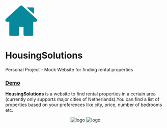 <img src="https://github.com/NiveditaBhat/HousingSolutions/blob/master/housingsolutions/public/housingsolutionsIcon.svg" title="logo" width="100">


# HousingSolutions 
Personal Project - Mock Website for finding rental properties

### [Demo](http://housingsolutions.nvbht.com/)

  <b>HousingSolutions</b> is a website to find rental properties in a certain area (currently only supports major cities of Netherlands).You can find a list of properties based on your preferences like city, price, number of bedrooms etc. 

<p align="center">
<img src="https://user-images.githubusercontent.com/42696940/87692930-9e18dd80-c78c-11ea-9d81-ca85d72147bf.png" title="logo" height="400">
<img src="https://user-images.githubusercontent.com/42696940/87692970-acff9000-c78c-11ea-9d62-c3e73e4c2f65.png" title="logo" height="400">
</p>

